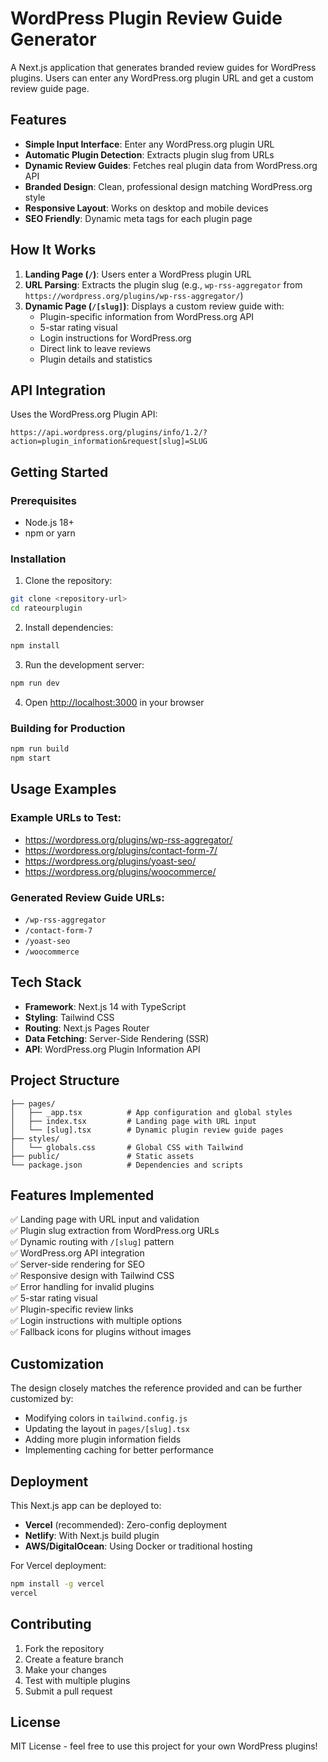 # WordPress Plugin Review Guide Generator

A Next.js application that generates branded review guides for WordPress plugins. Users can enter any WordPress.org plugin URL and get a custom review guide page.

## Features

- **Simple Input Interface**: Enter any WordPress.org plugin URL
- **Automatic Plugin Detection**: Extracts plugin slug from URLs
- **Dynamic Review Guides**: Fetches real plugin data from WordPress.org API
- **Branded Design**: Clean, professional design matching WordPress.org style
- **Responsive Layout**: Works on desktop and mobile devices
- **SEO Friendly**: Dynamic meta tags for each plugin page

## How It Works

1. **Landing Page (`/`)**: Users enter a WordPress plugin URL
2. **URL Parsing**: Extracts the plugin slug (e.g., `wp-rss-aggregator` from `https://wordpress.org/plugins/wp-rss-aggregator/`)
3. **Dynamic Page (`/[slug]`)**: Displays a custom review guide with:
   - Plugin-specific information from WordPress.org API
   - 5-star rating visual
   - Login instructions for WordPress.org
   - Direct link to leave reviews
   - Plugin details and statistics

## API Integration

Uses the WordPress.org Plugin API:
```
https://api.wordpress.org/plugins/info/1.2/?action=plugin_information&request[slug]=SLUG
```

## Getting Started

### Prerequisites

- Node.js 18+ 
- npm or yarn

### Installation

1. Clone the repository:
```bash
git clone <repository-url>
cd rateourplugin
```

2. Install dependencies:
```bash
npm install
```

3. Run the development server:
```bash
npm run dev
```

4. Open [http://localhost:3000](http://localhost:3000) in your browser

### Building for Production

```bash
npm run build
npm start
```

## Usage Examples

### Example URLs to Test:

- https://wordpress.org/plugins/wp-rss-aggregator/
- https://wordpress.org/plugins/contact-form-7/
- https://wordpress.org/plugins/yoast-seo/
- https://wordpress.org/plugins/woocommerce/

### Generated Review Guide URLs:

- `/wp-rss-aggregator` 
- `/contact-form-7`
- `/yoast-seo`
- `/woocommerce`

## Tech Stack

- **Framework**: Next.js 14 with TypeScript
- **Styling**: Tailwind CSS
- **Routing**: Next.js Pages Router
- **Data Fetching**: Server-Side Rendering (SSR)
- **API**: WordPress.org Plugin Information API

## Project Structure

```
├── pages/
│   ├── _app.tsx          # App configuration and global styles
│   ├── index.tsx         # Landing page with URL input
│   └── [slug].tsx        # Dynamic plugin review guide pages
├── styles/
│   └── globals.css       # Global CSS with Tailwind
├── public/               # Static assets
└── package.json          # Dependencies and scripts
```

## Features Implemented

✅ Landing page with URL input and validation  
✅ Plugin slug extraction from WordPress.org URLs  
✅ Dynamic routing with `/[slug]` pattern  
✅ WordPress.org API integration  
✅ Server-side rendering for SEO  
✅ Responsive design with Tailwind CSS  
✅ Error handling for invalid plugins  
✅ 5-star rating visual  
✅ Plugin-specific review links  
✅ Login instructions with multiple options  
✅ Fallback icons for plugins without images  

## Customization

The design closely matches the reference provided and can be further customized by:

- Modifying colors in `tailwind.config.js`
- Updating the layout in `pages/[slug].tsx`
- Adding more plugin information fields
- Implementing caching for better performance

## Deployment

This Next.js app can be deployed to:

- **Vercel** (recommended): Zero-config deployment
- **Netlify**: With Next.js build plugin
- **AWS/DigitalOcean**: Using Docker or traditional hosting

For Vercel deployment:
```bash
npm install -g vercel
vercel
```

## Contributing

1. Fork the repository
2. Create a feature branch
3. Make your changes
4. Test with multiple plugins
5. Submit a pull request

## License

MIT License - feel free to use this project for your own WordPress plugins!
